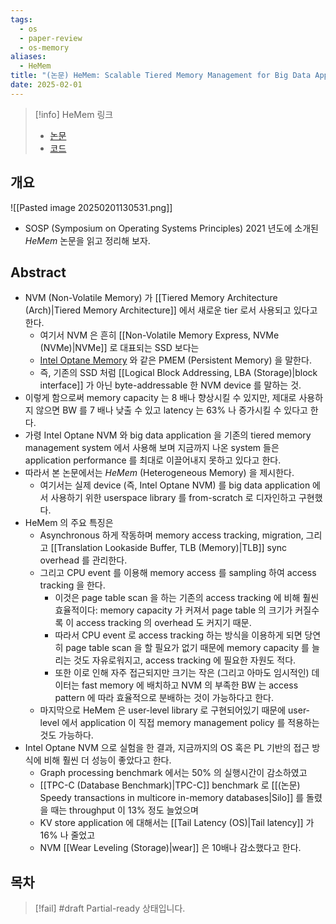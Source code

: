 ```yaml
---
tags:
  - os
  - paper-review
  - os-memory
aliases:
  - HeMem
title: "(논문) HeMem: Scalable Tiered Memory Management for Big Data Applications and Real NVM (SOSP'21)"
date: 2025-02-01
---
```

> [!info] HeMem 링크
> - [논문](https://dl.acm.org/doi/10.1145/3477132.3483550)
> - [코드](https://github.com/webglider/hemem)

## 개요

![[Pasted image 20250201130531.png]]

- SOSP (Symposium on Operating Systems Principles) 2021 년도에 소개된 *HeMem* 논문을 읽고 정리해 보자.

## Abstract

- NVM (Non-Volatile Memory) 가 [[Tiered Memory Architecture (Arch)|Tiered Memory Architecture]] 에서 새로운 tier 로서 사용되고 있다고 한다.
	- 여기서 NVM 은 흔히 [[Non-Volatile Memory Express, NVMe (NVMe)|NVMe]] 로 대표되는 SSD 보다는
	- [Intel Optane Memory](https://www.intel.com/content/www/us/en/products/details/memory-storage/optane-memory.html) 와 같은 PMEM (Persistent Memory) 을 말한다.
	- 즉, 기존의 SSD 처럼 [[Logical Block Addressing, LBA (Storage)|block interface]] 가 아닌 byte-addressable 한 NVM device 를 말하는 것.
- 이렇게 함으로써 memory capacity 는 8 배나 향상시킬 수 있지만, 제대로 사용하지 않으면 BW 를 7 배나 낮출 수 있고 latency 는 63% 나 증가시킬 수 있다고 한다.
- 가령 Intel Optane NVM 와 big data application 을 기존의 tiered memory management system 에서 사용해 보며 지금까지 나온 system 들은 application performance 를 최대로 이끌어내지 못하고 있다고 한다.
- 따라서 본 논문에서는 *HeMem* (Heterogeneous Memory) 을 제시한다.
	- 여기서는 실제 device (즉, Intel Optane NVM) 를 big data application 에서 사용하기 위한 userspace library 를 from-scratch 로 디자인하고 구현했다.
- HeMem 의 주요 특징은
	- Asynchronous 하게 작동하며 memory access tracking, migration, 그리고 [[Translation Lookaside Buffer, TLB (Memory)|TLB]] sync overhead 를 관리한다.
	- 그리고 CPU event 를 이용해 memory access 를 sampling 하여 access tracking 을 한다.
		- 이것은 page table scan 을 하는 기존의 access tracking 에 비해 훨씬 효율적이다: memory capacity 가 커져서 page table 의 크기가 커질수록 이 access tracking 의 overhead 도 커지기 때문.
		- 따라서 CPU event 로 access tracking 하는 방식을 이용하게 되면 당연히 page table scan 을 할 필요가 없기 때문에 memory capacity 를 늘리는 것도 자유로워지고, access tracking 에 필요한 자원도 적다.
		- 또한 이로 인해 자주 접근되지만 크기는 작은 (그리고 아마도 임시적인) 데이터는 fast memory 에 배치하고 NVM 의 부족한 BW 는 access pattern 에 따라 효율적으로 분배하는 것이 가능하다고 한다.
	- 마지막으로 HeMem 은 user-level library 로 구현되어있기 때문에 user-level 에서 application 이 직접 memory management policy 를 적용하는 것도 가능하다.
- Intel Optane NVM 으로 실험을 한 결과, 지금까지의 OS 혹은 PL 기반의 접근 방식에 비해 훨씬 더 성능이 좋았다고 한다.
	- Graph processing benchmark 에서는 50% 의 실행시간이 감소하였고
	-  [[TPC-C (Database Benchmark)|TPC-C]] benchmark 로 [[(논문) Speedy transactions in multicore in-memory databases|Silo]] 를 돌렸을 때는 throughput 이 13% 정도 늘었으며
	- KV store application 에 대해서는 [[Tail Latency (OS)|Tail latency]] 가 16% 나 줄었고
	- NVM [[Wear Leveling (Storage)|wear]] 은 10배나 감소했다고 한다.

## 목차

> [!fail] #draft Partial-ready 상태입니다.
